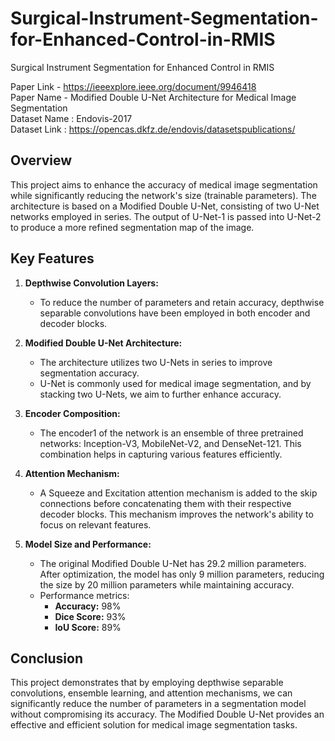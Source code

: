 # Surgical-Instrument-Segmentation-for-Enhanced-Control-in-RMIS
Surgical Instrument Segmentation for Enhanced Control in RMIS

Paper Link - https://ieeexplore.ieee.org/document/9946418 <br/>
Paper Name - Modified Double U-Net Architecture for Medical Image Segmentation <br/>
Dataset Name : Endovis-2017 <br/>
Dataset Link : https://opencas.dkfz.de/endovis/datasetspublications/ <br/>


## Overview

This project aims to enhance the accuracy of medical image segmentation while significantly reducing the network's size (trainable parameters). The architecture is based on a Modified Double U-Net, consisting of two U-Net networks employed in series. The output of U-Net-1 is passed into U-Net-2 to produce a more refined segmentation map of the image.

## Key Features

1. **Depthwise Convolution Layers:** 
   - To reduce the number of parameters and retain accuracy, depthwise separable convolutions have been employed in both encoder and decoder blocks.

2. **Modified Double U-Net Architecture:**
   - The architecture utilizes two U-Nets in series to improve segmentation accuracy.
   - U-Net is commonly used for medical image segmentation, and by stacking two U-Nets, we aim to further enhance accuracy.

3. **Encoder Composition:**
   - The encoder1 of the network is an ensemble of three pretrained networks: Inception-V3, MobileNet-V2, and DenseNet-121. This combination helps in capturing various features efficiently.

4. **Attention Mechanism:**
   - A Squeeze and Excitation attention mechanism is added to the skip connections before concatenating them with their respective decoder blocks. This mechanism improves the network's ability to focus on relevant features.

5. **Model Size and Performance:**
   - The original Modified Double U-Net has 29.2 million parameters. After optimization, the model has only 9 million parameters, reducing the size by 20 million parameters while maintaining accuracy.
   - Performance metrics:
     - **Accuracy:** 98%
     - **Dice Score:** 93%
     - **IoU Score:** 89%

## Conclusion

This project demonstrates that by employing depthwise separable convolutions, ensemble learning, and attention mechanisms, we can significantly reduce the number of parameters in a segmentation model without compromising its accuracy. The Modified Double U-Net provides an effective and efficient solution for medical image segmentation tasks.


